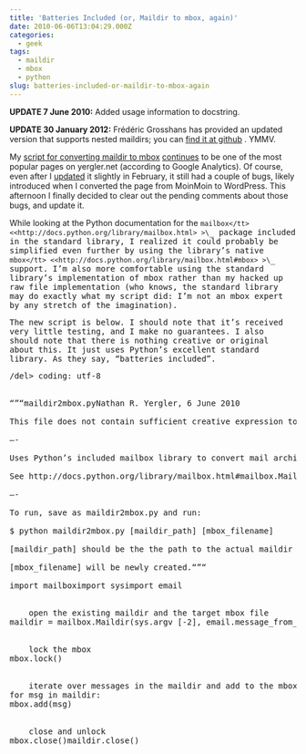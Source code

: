 ```yaml
---
title: 'Batteries Included (or, Maildir to mbox, again)'
date: 2010-06-06T13:04:29.000Z
categories:
  - geek
tags:
  - maildir
  - mbox
  - python
slug: batteries-included-or-maildir-to-mbox-again
---
```

**<span class="caps">UPDATE</span> 7 June 2010:** Added usage information to docstring.

**<span class="caps">UPDATE</span> 30 January 2012:** Frédéric Grosshans has provided an updated version that supports nested maildirs; you can [find it at github][1] . <span class="caps">YMMV</span>.

My [script for converting maildir to mbox][2]  [continues][3]  to be one of the most popular pages on yergler.net (according to Google Analytics). Of course, even after I [updated][3]  it slightly in February, it still had a couple of bugs, likely introduced when I converted the page from MoinMoin to WordPress. This afternoon I finally decided to clear out the pending comments about those bugs, and update it.

While looking at the Python documentation for the <tt class="docutils literal">`mailbox</tt> <<http://docs.python.org/library/mailbox.html> >\`_ package included in the standard library, I realized it could probably be simplified even further by using the library’s native <tt class="docutils literal">`mbox</tt> <<http://docs.python.org/library/mailbox.html#mbox> >\`_ support. I’m also more comfortable using the standard library’s implementation of <tt class="docutils literal">mbox</tt> rather than my hacked up raw file implementation (who knows, the standard library may do exactly what my script did: I’m not an <tt class="docutils literal">mbox</tt> expert by any stretch of the imagination).

The new script is below. I should note that it’s received very little testing, and I make no guarantees. I also should note that there is nothing creative or original about this. It just uses Python’s excellent standard library. As they say, “batteries included”.

<pre class="literal-block">/del&gt; coding: utf-8


“”“maildir2mbox.pyNathan R. Yergler, 6 June 2010

This file does not contain sufficient creative expression to invokeassertion of copyright.  No warranty is expressed or implied; use atyour own risk.

—-

Uses Python’s included mailbox library to convert mail archives frommaildir [http://en.wikipedia.org/wiki/Maildir] to mbox [http://en.wikipedia.org/wiki/Mbox] format.

See http://docs.python.org/library/mailbox.html#mailbox.Mailbox for full documentation on this library.

—-

To run, save as maildir2mbox.py and run:

$ python maildir2mbox.py [maildir_path] [mbox_filename]

[maildir_path] should be the the path to the actual maildir (containing new, cur, tmp);

[mbox_filename] will be newly created.“”“

import mailboximport sysimport email


    open the existing maildir and the target mbox file
maildir = mailbox.Maildir(sys.argv [-2], email.message_from_file)mbox = mailbox.mbox(sys.argv[-1])


    lock the mbox
mbox.lock()


    iterate over messages in the maildir and add to the mbox
for msg in maildir:
mbox.add(msg)


    close and unlock
mbox.close()maildir.close()
</pre>



 [1]: https://gist.github.com/1709069
 [2]: http://yergler.net/projects/one-off/maildir-to-mbox/
 [3]: http://yergler.net/blog/2010/02/03/most-popular-erroneous-post/
